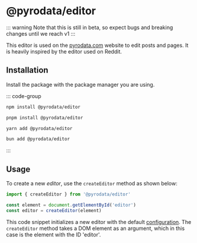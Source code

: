 # @pyrodata/editor

::: warning
Note that this is still in beta, so expect bugs and breaking changes until we reach v1
:::

This editor is used on the [pyrodata.com](https://pyrodata.com) website to edit posts and pages. 
It is heavily inspired by the editor used on Reddit.

## Installation

Install the package with the package manager you are using.

::: code-group

```bash [npm]
npm install @pyrodata/editor
```

```bash [pnpm]
pnpm install @pyrodata/editor
```

```bash [yarn]
yarn add @pyrodata/editor
```

```bash [bun]
bun add @pyrodata/editor
```
:::

## Usage

To create a new *editor*, use the `createEditor` method as shown below:

```ts
import { createEditor } from '@pyrodata/editor'

const element = document.getElementById('editor')
const editor = createEditor(element)
```

This code snippet initializes a new editor with the default [configuration](./interfaces/config). The `createEditor` method takes a DOM element as an argument, which in this case is the element with the ID 'editor'.